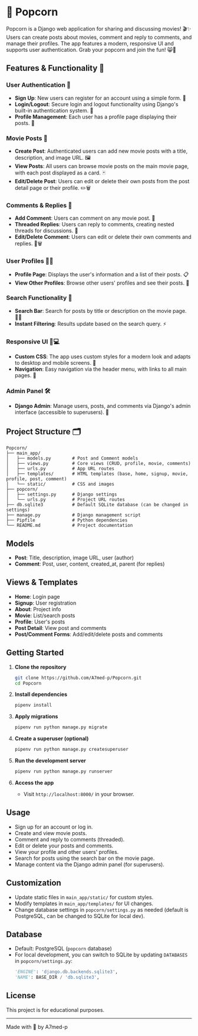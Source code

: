 # 🍿 Popcorn

Popcorn is a Django web application for sharing and discussing movies! 🎬✨ Users can create posts about movies, comment and reply to comments, and manage their profiles. The app features a modern, responsive UI and supports user authentication. Grab your popcorn and join the fun! 😸🍿

## Features & Functionality 🚀

### User Authentication 🔐
- **Sign Up**: New users can register for an account using a simple form. 📝
- **Login/Logout**: Secure login and logout functionality using Django's built-in authentication system. 🔑
- **Profile Management**: Each user has a profile page displaying their posts. 👤

### Movie Posts 🎥
- **Create Post**: Authenticated users can add new movie posts with a title, description, and image URL. 🖼️
- **View Posts**: All users can browse movie posts on the main movie page, with each post displayed as a card. 🃏
- **Edit/Delete Post**: Users can edit or delete their own posts from the post detail page or their profile. ✏️🗑️

### Comments & Replies 💬
- **Add Comment**: Users can comment on any movie post. 💭
- **Threaded Replies**: Users can reply to comments, creating nested threads for discussions. 🔗
- **Edit/Delete Comment**: Users can edit or delete their own comments and replies. 📝🗑️

### User Profiles 🧑‍💻
- **Profile Page**: Displays the user's information and a list of their posts. 📋
- **View Other Profiles**: Browse other users' profiles and see their posts. 👀

### Search Functionality 🔎
- **Search Bar**: Search for posts by title or description on the movie page. 🕵️‍♂️
- **Instant Filtering**: Results update based on the search query. ⚡

### Responsive UI 📱💻
- **Custom CSS**: The app uses custom styles for a modern look and adapts to desktop and mobile screens. 🎨
- **Navigation**: Easy navigation via the header menu, with links to all main pages. 🧭

### Admin Panel 🛠️
- **Django Admin**: Manage users, posts, and comments via Django's admin interface (accessible to superusers). 👑

## Project Structure 🗂️

```
Popcorn/
├── main_app/
│   ├── models.py        # Post and Comment models
│   ├── views.py         # Core views (CRUD, profile, movie, comments)
│   ├── urls.py          # App URL routes
│   ├── templates/       # HTML templates (base, home, signup, movie, profile, post, comment)
│   └── static/          # CSS and images
├── popcorn/
│   ├── settings.py      # Django settings
│   └── urls.py          # Project URL routes
├── db.sqlite3           # Default SQLite database (can be changed in settings)
├── manage.py            # Django management script
├── Pipfile              # Python dependencies
└── README.md            # Project documentation
```

## Models

- **Post**: Title, description, image URL, user (author)
- **Comment**: Post, user, content, created_at, parent (for replies)

## Views & Templates

- **Home**: Login page
- **Signup**: User registration
- **About**: Project info
- **Movie**: List/search posts
- **Profile**: User's posts
- **Post Detail**: View post and comments
- **Post/Comment Forms**: Add/edit/delete posts and comments

## Getting Started

1. **Clone the repository**
	```zsh
	git clone https://github.com/A7med-p/Popcorn.git
	cd Popcorn
	```

2. **Install dependencies**
	```zsh
	pipenv install
	```

3. **Apply migrations**
	```zsh
	pipenv run python manage.py migrate
	```

4. **Create a superuser (optional)**
	```zsh
	pipenv run python manage.py createsuperuser
	```

5. **Run the development server**
	```zsh
	pipenv run python manage.py runserver
	```

6. **Access the app**
	- Visit `http://localhost:8000/` in your browser.

## Usage

- Sign up for an account or log in.
- Create and view movie posts.
- Comment and reply to comments (threaded).
- Edit or delete your posts and comments.
- View your profile and other users' profiles.
- Search for posts using the search bar on the movie page.
- Manage content via the Django admin panel (for superusers).

## Customization

- Update static files in `main_app/static/` for custom styles.
- Modify templates in `main_app/templates/` for UI changes.
- Change database settings in `popcorn/settings.py` as needed (default is PostgreSQL, can be changed to SQLite for local dev).

## Database

- Default: PostgreSQL (`popcorn` database)
- For local development, you can switch to SQLite by updating `DATABASES` in `popcorn/settings.py`:
  ```python
  'ENGINE': 'django.db.backends.sqlite3',
  'NAME': BASE_DIR / 'db.sqlite3',
  ```

## License

This project is for educational purposes.

---

Made with 🍿 by A7med-p
